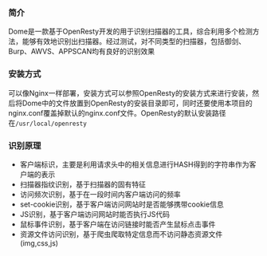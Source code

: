 ### 简介
Dome是一款基于OpenResty开发的用于识别扫描器的工具，综合利用多个检测方法，能够有效地识别出扫描器。经过测试，对不同类型的扫描器，包括御剑、Burp、AWVS、APPSCAN均有良好的识别效果

### 安装方式
可以像Nginx一样部署，安装方式可以参照OpenResty的安装方式来进行安装，然后将Dome中的文件放置到OpenResty的安装目录即可，同时还要使用本项目的nginx.conf覆盖掉默认的nginx.conf文件。OpenResty的默认安装路径在`/usr/local/openresty`

### 识别原理
- 客户端标识，主要是利用请求头中的相关信息进行HASH得到的字符串作为客户端的表示
- 扫描器指纹识别，基于扫描器的固有特征
- 访问频次识别，基于在一段时间内客户端访问的频率
- set-cookie识别，基于客户端访问网站时是否能够携带cookie信息
- JS识别，基于客户端访问网站时能否执行JS代码
- 鼠标事件识别，基于客户端在访问链接时能否产生鼠标点击事件
- 资源文件访问识别，基于爬虫爬取特定信息而不访问静态资源文件(img,css,js)